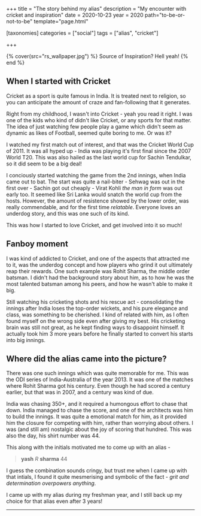 +++
title = "The story behind my alias"
description = "My encounter with cricket and inspiration"
date = 2020-10-23
year = 2020
path="to-be-or-not-to-be"
template="page.html"

[taxonomies]
categories = ["social"]
tags = ["alias", "cricket"]

+++

{% cover(src="rs_wallpaper.jpg") %}
Source of Inspiration? Hell yeah!
{% end %}

## When I started with Cricket

Cricket as a sport is quite famous in India. It is treated next to religion, so you can anticipate the amount
of craze and fan-following that it generates.

Right from my childhood, I wasn't into Cricket - yeah you read it right. I was one of the kids who kind of didn't
like Cricket, or any sports for that matter. The idea of just watching few people play a game which didn't seem as
dynamic as likes of Football, seemed quite boring to me. Or was it?

I watched my first match out of interest, and that was the Cricket World Cup of 2011. It was all hyped up - India was
playing it's first final since the 2007 World T20. This was also hailed as the last world cup for Sachin Tendulkar, so
it did seem to be a big deal!

I conciously started watching the game from the 2nd innings, when India came out to bat. The start was quite a nail-biter - Sehwag was out in the first over - Sachin got out cheaply - Virat Kohli _the man in form_ was out early too. It seemed like Sri Lanka would snatch the world cup from the hosts. However, the amount of resistence showed by the lower order, was really commendable, and for the first time _relatable_. Everyone loves an underdog story, and this was one such of its kind.

This was how I started to love Cricket, and get involved into it so much!

## Fanboy moment

I was kind of addicted to Cricket, and one of the aspects that attracted me to it, was the underdog concept and how players who grind it out ultimately reap their rewards. One such example was Rohit Sharma, the middle order batsman.
I didn't had the background story about him, as to how he was the most talented batsman among his peers, and how he wasn't able to make it big.

Still watching his cricketing shots and his rescue act - consolidating the innings after India loses the top-order wickets, and his pure elegance and class, was something to be cherished. I kind of related with him, as I often found myself on the wrong side even after giving my best. His cricketing brain was still not great, as he kept finding ways
to disappoint himself. It actually took him 3 more years before he finally started to convert his starts into big innings.

## Where did the alias came into the picture?

There was one such innings which was quite memorable for me. This was the ODI series of India-Australia of the year 2013. It was one of the matches where Rohit Sharma got his century. Even though he had scored a century earlier, but that was in 2007, and a century was kind of due.

India was chasing 350+, and it required a humongous effort to chase that down. India managed to chase the score, and one of the architects was him to build the innings. It was quite a emotional match for him, as it provided him the closure for competing with him, rather than worrying about others. I was (and still am) nostalgic about the joy of scoring that hundred. This was also the day, his shirt number was 44.

This along with the initials motivated me to come up with an alias -

> **yash** _R_ **sharma** 44

I guess the combination sounds cringy, but trust me when I came up with that intials, I found it quite mesmerising and
symbolic of the fact - _grit and determination overpowers anything_.

I came up with my alias during my freshman year, and I still back up my choice for that alias even after 3 years!

---
